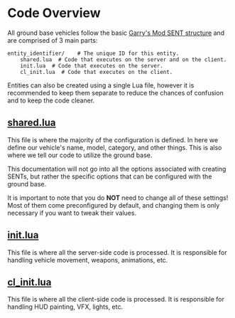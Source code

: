 # Code Overview

All ground base vehicles follow the basic [Garry's Mod SENT structure](https://wiki.facepunch.com/gmod/Scripted_Entities) and are comprised of 3 main parts:

    entity_identifier/    # The unique ID for this entity.
        shared.lua  # Code that executes on the server and on the client.
        init.lua  # Code that executes on the server.
        cl_init.lua  # Code that executes on the client.

Entities can also be created using a single Lua file, however it is recommended to keep them separate to reduce the chances of confusion and to keep the code cleaner.

## [shared.lua](../shared_lua)

This file is where the majority of the configuration is defined. In here we define our vehicle's name, model, category, and other things. This is also where we tell our code to utilize the ground base.

This documentation will not go into all the options associated with creating SENTs, but rather the specific options that can be configured with the ground base.

It is important to note that you do **NOT** need to change all of these settings! Most of them come preconfigured by default, and changing them is only necessary if you want to tweak their values.

## [init.lua](../init_lua)

This file is where all the server-side code is processed. It is responsible for handling vehicle movement, weapons, animations, etc.

## [cl_init.lua](../init_lua)

This file is where all the client-side code is processed. It is responsible for handling HUD painting, VFX, lights, etc.